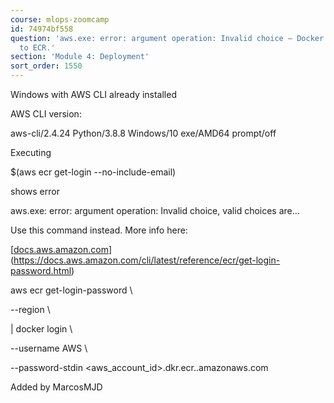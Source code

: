 ```yaml
---
course: mlops-zoomcamp
id: 74974bf558
question: 'aws.exe: error: argument operation: Invalid choice — Docker can not login
  to ECR.'
section: 'Module 4: Deployment'
sort_order: 1550
---
```


Windows with AWS CLI already installed

AWS CLI version:

aws-cli/2.4.24 Python/3.8.8 Windows/10 exe/AMD64 prompt/off

Executing

$(aws ecr get-login --no-include-email)

shows error

aws.exe: error: argument operation: Invalid choice, valid choices are…

Use this command instead. More info here:

[[docs.aws.amazon.com](https://docs.aws.amazon.com/cli/latest/reference/ecr/get-login-password.html)](https://docs.aws.amazon.com/cli/latest/reference/ecr/get-login-password.html)

aws ecr get-login-password \

--region <region> \

| docker login \

--username AWS \

--password-stdin <aws_account_id>.dkr.ecr.<region>.amazonaws.com

Added by MarcosMJD

